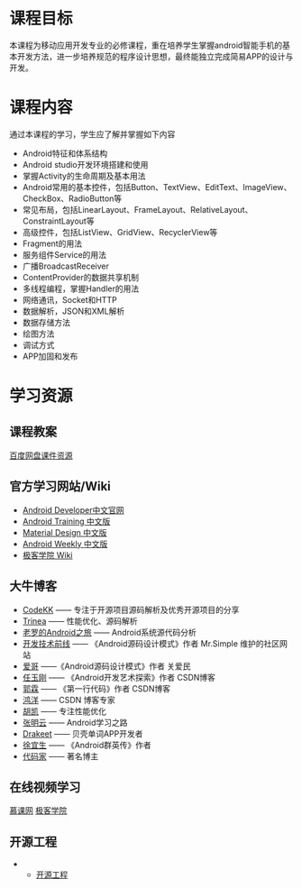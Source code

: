 # 课程目标
本课程为移动应用开发专业的必修课程，重在培养学生掌握android智能手机的基本开发方法，进一步培养规范的程序设计思想，最终能独立完成简易APP的设计与开发。
# 课程内容
通过本课程的学习，学生应了解并掌握如下内容
* Android特征和体系结构
* Android studio开发环境搭建和使用
* 掌握Activity的生命周期及基本用法
* Android常用的基本控件，包括Button、TextView、EditText、ImageView、CheckBox、RadioButton等
* 常见布局，包括LinearLayout、FrameLayout、RelativeLayout、ConstraintLayout等
* 高级控件，包括ListView、GridView、RecyclerView等
* Fragment的用法
* 服务组件Service的用法
* 广播BroadcastReceiver
* ContentProvider的数据共享机制
* 多线程编程，掌握Handler的用法
* 网络通讯，Socket和HTTP
* 数据解析，JSON和XML解析
* 数据存储方法
* 绘图方法
* 调试方式
* APP加固和发布

# 学习资源
## 课程教案
[百度网盘课件资源](https://pan.baidu.com/s/1boUYhH1)

## 官方学习网站/Wiki
* [Android Developer中文官网](https://developer.android.google.cn/index.html)
* [Android Training 中文版](http://hukai.me/android-training-course-in-chinese/index.html)
* [Material Design 中文版](http://wiki.jikexueyuan.com/project/material-design/)
* [Android Weekly 中文版](http://wiki.jikexueyuan.com/project/android-weekly/)
* [极客学院 Wiki](http://wiki.jikexueyuan.com/)

## 大牛博客
* [CodeKK](http://a.codekk.com/) —— 专注于开源项目源码解析及优秀开源项目的分享
* [Trinea](http://www.trinea.cn/) —— 性能优化、源码解析
* [老罗的Android之旅](http://blog.csdn.net/Luoshengyang) —— Android系统源代码分析
* [开发技术前线](http://www.devtf.cn/) —— 《Android源码设计模式》作者 Mr.Simple 维护的社区网站
* [爱哥](http://blog.csdn.net/aigestudio) ——《Android源码设计模式》作者 关爱民
* [任玉刚](http://blog.csdn.net/singwhatiwanna) —— 《Android开发艺术探索》作者 CSDN博客
* [郭霖](http://blog.csdn.net/guolin_blog) —— 《第一行代码》作者 CSDN博客
* [鸿洋](http://blog.csdn.net/lmj623565791) —— CSDN 博客专家
* [胡凯](http://hukai.me/) —— 专注性能优化
* [张明云](http://www.jianshu.com/users/e6885381f7d4/latest_articles) —— Android学习之路
* [Drakeet](http://drakeet.me/) —— 贝壳单词APP开发者
* [徐宜生](http://blog.csdn.net/eclipsexys) —— 《Android群英传》作者
* [代码家](http://blog.daimajia.com/) —— 著名博主

## 在线视频学习
[慕课网](https://www.imooc.com/course/list?c=android)
[极客学院](http://www.jikexueyuan.com/course/android/)

## 开源工程
* * [开源工程](https://github.com/Trinea/android-open-project)
